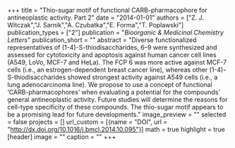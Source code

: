 +++
title = "Thio-sugar motif of functional CARB-pharmacophore for antineoplastic activity. Part 2"
date = "2014-01-01"
authors = ["Z. J. Witczak","J. Sarnik","A. Czubatka","E. Forma","T. Poplawski"]
publication_types = ["2"]
publication = "_Bioorganic & Medicinal Chemistry Letters_"
publication_short = ""
abstract = "Diverse functionalized representatives of (1-4)-S-thiodisaccharides, 6–9 were synthesized and assessed for cytotoxicity and apoptosis against human cancer cell lines (A549, LoVo, MCF-7 and HeLa). The FCP 6 was more active against MCF-7 cells (i.e., an estrogen-dependent breast cancer line), whereas other (1-4)-S-thiodisaccharides showed strongest activity against A549 cells (i.e., a lung adenocarcinoma line). We propose to use a concept of functional ‘CARB-pharmacophores’ when evaluating a potential for the compounds’ general antineoplastic activity. Future studies will determine the reasons for cell-type specificity of these compounds. The thio-sugar motif appears to be a promising lead for future developments."
image_preview = ""
selected = false
projects = []
url_custom = [{name = "DOI", url = "http://dx.doi.org/10.1016/j.bmcl.2014.10.095"}]
math = true
highlight = true
[header]
image = ""
caption = ""
+++

